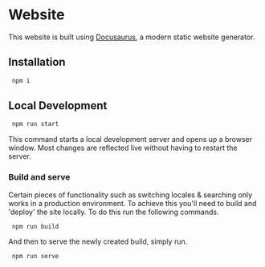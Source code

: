 # Website

This website is built using [Docusaurus](https://docusaurus.io/), a modern static website generator.

## Installation

```bash
 npm i
```

## Local Development

```bash
 npm run start
```

This command starts a local development server and opens up a browser window. Most changes are reflected live without having to restart the server.

### Build and serve

Certain pieces of functionality such as switching locales & searching only works in a production environment. To achieve this you'll need to build and 'deploy' the site locally. To do this run the following commands.

```bash
 npm run build
```

And then to serve the newly created build, simply run.

```bash
 npm run serve
```
